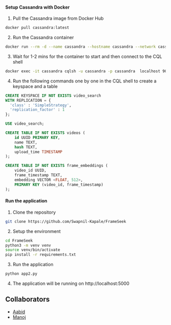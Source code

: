 #### Setup Cassandra with Docker
1. Pull the Cassandra image from Docker Hub
```bash
docker pull cassandra:latest
```
2. Run the Cassandra container
```bash
docker run --rm -d --name cassandra --hostname cassandra --network cassandra -p 9042:9042 cassandra
```
3. Wait for 1-2 mins for the container to start and then connect to the CQL shell
```bash
docker exec -it cassandra cqlsh -u cassandra -p cassandra  localhost 9042
```
4. Run the following commands one by one in the CQL shell to create a keyspace and a table
```sql
CREATE KEYSPACE IF NOT EXISTS video_search
WITH REPLICATION = {
  'class' : 'SimpleStrategy',
  'replication_factor' : 1
};

USE video_search;

CREATE TABLE IF NOT EXISTS videos (
    id UUID PRIMARY KEY,
    name TEXT,
    hash TEXT,
    upload_time TIMESTAMP
);

CREATE TABLE IF NOT EXISTS frame_embeddings (
    video_id UUID,
    frame_timestamp TEXT,
    embedding VECTOR <FLOAT, 512>,
    PRIMARY KEY (video_id, frame_timestamp)
);

```

#### Run the application
1. Clone the repository
```bash
git clone https://github.com/Swapnil-Kapale/FrameSeek
```

2. Setup the environment
```bash
cd FrameSeek
python3 -m venv venv
source venv/bin/activate
pip install -r requirements.txt
```

3. Run the application
```bash
python app2.py
```

4. The application will be running on http://localhost:5000


## Collaborators

- [Aabid](https://github.com/aabidk20)
- [Manoj](https://github.com/manojjamble)
